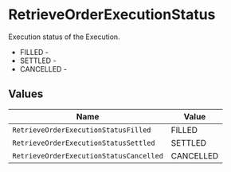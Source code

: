 # RetrieveOrderExecutionStatus

Execution status of the Execution.
* FILLED - 
* SETTLED - 
* CANCELLED - 


## Values

| Name                                    | Value                                   |
| --------------------------------------- | --------------------------------------- |
| `RetrieveOrderExecutionStatusFilled`    | FILLED                                  |
| `RetrieveOrderExecutionStatusSettled`   | SETTLED                                 |
| `RetrieveOrderExecutionStatusCancelled` | CANCELLED                               |